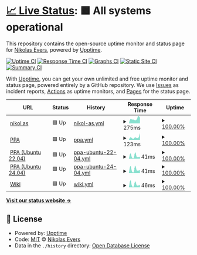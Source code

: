 # [📈 Live Status](https://vintagesucks.github.io/uptime): <!--live status--> **🟩 All systems operational**

This repository contains the open-source uptime monitor and status page for [Nikolas Evers](https://nikol.as), powered by [Upptime](https://github.com/upptime/upptime).

[![Uptime CI](https://github.com/koj-co/upptime/workflows/Uptime%20CI/badge.svg)](https://github.com/koj-co/upptime/actions?query=workflow%3A%22Uptime+CI%22)
[![Response Time CI](https://github.com/koj-co/upptime/workflows/Response%20Time%20CI/badge.svg)](https://github.com/koj-co/upptime/actions?query=workflow%3A%22Response+Time+CI%22)
[![Graphs CI](https://github.com/koj-co/upptime/workflows/Graphs%20CI/badge.svg)](https://github.com/koj-co/upptime/actions?query=workflow%3A%22Graphs+CI%22)
[![Static Site CI](https://github.com/koj-co/upptime/workflows/Static%20Site%20CI/badge.svg)](https://github.com/koj-co/upptime/actions?query=workflow%3A%22Static+Site+CI%22)
[![Summary CI](https://github.com/koj-co/upptime/workflows/Summary%20CI/badge.svg)](https://github.com/koj-co/upptime/actions?query=workflow%3A%22Summary+CI%22)

With [Upptime](https://upptime.js.org), you can get your own unlimited and free uptime monitor and status page, powered entirely by a GitHub repository. We use [Issues](https://github.com/vintagesucks/uptime/issues) as incident reports, [Actions](https://github.com/vintagesucks/uptime/actions) as uptime monitors, and [Pages](https://vintagesucks.github.io/uptime) for the status page.

<!--start: status pages-->
<!-- This summary is generated by Upptime (https://github.com/upptime/upptime) -->
<!-- Do not edit this manually, your changes will be overwritten -->
<!-- prettier-ignore -->
| URL | Status | History | Response Time | Uptime |
| --- | ------ | ------- | ------------- | ------ |
| <img alt="" src="https://icons.duckduckgo.com/ip3/nikol.as.ico" height="13"> [nikol.as](https://nikol.as/) | 🟩 Up | [nikol-as.yml](https://github.com/vintagesucks/uptime/commits/HEAD/history/nikol-as.yml) | <details><summary><img alt="Response time graph" src="./graphs/nikol-as/response-time-week.png" height="20"> 275ms</summary><br><a href="https://vintagesucks.github.io/uptime/history/nikol-as"><img alt="Response time 250" src="https://img.shields.io/endpoint?url=https%3A%2F%2Fraw.githubusercontent.com%2Fvintagesucks%2Fuptime%2FHEAD%2Fapi%2Fnikol-as%2Fresponse-time.json"></a><br><a href="https://vintagesucks.github.io/uptime/history/nikol-as"><img alt="24-hour response time 344" src="https://img.shields.io/endpoint?url=https%3A%2F%2Fraw.githubusercontent.com%2Fvintagesucks%2Fuptime%2FHEAD%2Fapi%2Fnikol-as%2Fresponse-time-day.json"></a><br><a href="https://vintagesucks.github.io/uptime/history/nikol-as"><img alt="7-day response time 275" src="https://img.shields.io/endpoint?url=https%3A%2F%2Fraw.githubusercontent.com%2Fvintagesucks%2Fuptime%2FHEAD%2Fapi%2Fnikol-as%2Fresponse-time-week.json"></a><br><a href="https://vintagesucks.github.io/uptime/history/nikol-as"><img alt="30-day response time 228" src="https://img.shields.io/endpoint?url=https%3A%2F%2Fraw.githubusercontent.com%2Fvintagesucks%2Fuptime%2FHEAD%2Fapi%2Fnikol-as%2Fresponse-time-month.json"></a><br><a href="https://vintagesucks.github.io/uptime/history/nikol-as"><img alt="1-year response time 217" src="https://img.shields.io/endpoint?url=https%3A%2F%2Fraw.githubusercontent.com%2Fvintagesucks%2Fuptime%2FHEAD%2Fapi%2Fnikol-as%2Fresponse-time-year.json"></a></details> | <details><summary><a href="https://vintagesucks.github.io/uptime/history/nikol-as">100.00%</a></summary><a href="https://vintagesucks.github.io/uptime/history/nikol-as"><img alt="All-time uptime 99.98%" src="https://img.shields.io/endpoint?url=https%3A%2F%2Fraw.githubusercontent.com%2Fvintagesucks%2Fuptime%2FHEAD%2Fapi%2Fnikol-as%2Fuptime.json"></a><br><a href="https://vintagesucks.github.io/uptime/history/nikol-as"><img alt="24-hour uptime 100.00%" src="https://img.shields.io/endpoint?url=https%3A%2F%2Fraw.githubusercontent.com%2Fvintagesucks%2Fuptime%2FHEAD%2Fapi%2Fnikol-as%2Fuptime-day.json"></a><br><a href="https://vintagesucks.github.io/uptime/history/nikol-as"><img alt="7-day uptime 100.00%" src="https://img.shields.io/endpoint?url=https%3A%2F%2Fraw.githubusercontent.com%2Fvintagesucks%2Fuptime%2FHEAD%2Fapi%2Fnikol-as%2Fuptime-week.json"></a><br><a href="https://vintagesucks.github.io/uptime/history/nikol-as"><img alt="30-day uptime 100.00%" src="https://img.shields.io/endpoint?url=https%3A%2F%2Fraw.githubusercontent.com%2Fvintagesucks%2Fuptime%2FHEAD%2Fapi%2Fnikol-as%2Fuptime-month.json"></a><br><a href="https://vintagesucks.github.io/uptime/history/nikol-as"><img alt="1-year uptime 100.00%" src="https://img.shields.io/endpoint?url=https%3A%2F%2Fraw.githubusercontent.com%2Fvintagesucks%2Fuptime%2FHEAD%2Fapi%2Fnikol-as%2Fuptime-year.json"></a></details>
| <img alt="" src="https://icons.duckduckgo.com/ip3/vintagesucks.github.io.ico" height="13"> [PPA](https://vintagesucks.github.io/ppa/) | 🟩 Up | [ppa.yml](https://github.com/vintagesucks/uptime/commits/HEAD/history/ppa.yml) | <details><summary><img alt="Response time graph" src="./graphs/ppa/response-time-week.png" height="20"> 123ms</summary><br><a href="https://vintagesucks.github.io/uptime/history/ppa"><img alt="Response time 85" src="https://img.shields.io/endpoint?url=https%3A%2F%2Fraw.githubusercontent.com%2Fvintagesucks%2Fuptime%2FHEAD%2Fapi%2Fppa%2Fresponse-time.json"></a><br><a href="https://vintagesucks.github.io/uptime/history/ppa"><img alt="24-hour response time 312" src="https://img.shields.io/endpoint?url=https%3A%2F%2Fraw.githubusercontent.com%2Fvintagesucks%2Fuptime%2FHEAD%2Fapi%2Fppa%2Fresponse-time-day.json"></a><br><a href="https://vintagesucks.github.io/uptime/history/ppa"><img alt="7-day response time 123" src="https://img.shields.io/endpoint?url=https%3A%2F%2Fraw.githubusercontent.com%2Fvintagesucks%2Fuptime%2FHEAD%2Fapi%2Fppa%2Fresponse-time-week.json"></a><br><a href="https://vintagesucks.github.io/uptime/history/ppa"><img alt="30-day response time 114" src="https://img.shields.io/endpoint?url=https%3A%2F%2Fraw.githubusercontent.com%2Fvintagesucks%2Fuptime%2FHEAD%2Fapi%2Fppa%2Fresponse-time-month.json"></a><br><a href="https://vintagesucks.github.io/uptime/history/ppa"><img alt="1-year response time 85" src="https://img.shields.io/endpoint?url=https%3A%2F%2Fraw.githubusercontent.com%2Fvintagesucks%2Fuptime%2FHEAD%2Fapi%2Fppa%2Fresponse-time-year.json"></a></details> | <details><summary><a href="https://vintagesucks.github.io/uptime/history/ppa">100.00%</a></summary><a href="https://vintagesucks.github.io/uptime/history/ppa"><img alt="All-time uptime 100.00%" src="https://img.shields.io/endpoint?url=https%3A%2F%2Fraw.githubusercontent.com%2Fvintagesucks%2Fuptime%2FHEAD%2Fapi%2Fppa%2Fuptime.json"></a><br><a href="https://vintagesucks.github.io/uptime/history/ppa"><img alt="24-hour uptime 100.00%" src="https://img.shields.io/endpoint?url=https%3A%2F%2Fraw.githubusercontent.com%2Fvintagesucks%2Fuptime%2FHEAD%2Fapi%2Fppa%2Fuptime-day.json"></a><br><a href="https://vintagesucks.github.io/uptime/history/ppa"><img alt="7-day uptime 100.00%" src="https://img.shields.io/endpoint?url=https%3A%2F%2Fraw.githubusercontent.com%2Fvintagesucks%2Fuptime%2FHEAD%2Fapi%2Fppa%2Fuptime-week.json"></a><br><a href="https://vintagesucks.github.io/uptime/history/ppa"><img alt="30-day uptime 100.00%" src="https://img.shields.io/endpoint?url=https%3A%2F%2Fraw.githubusercontent.com%2Fvintagesucks%2Fuptime%2FHEAD%2Fapi%2Fppa%2Fuptime-month.json"></a><br><a href="https://vintagesucks.github.io/uptime/history/ppa"><img alt="1-year uptime 100.00%" src="https://img.shields.io/endpoint?url=https%3A%2F%2Fraw.githubusercontent.com%2Fvintagesucks%2Fuptime%2FHEAD%2Fapi%2Fppa%2Fuptime-year.json"></a></details>
| <img alt="" src="https://icons.duckduckgo.com/ip3/vintagesucks.github.io.ico" height="13"> [PPA (Ubuntu 22.04)](https://vintagesucks.github.io/ppa/ubuntu/jammy/Packages) | 🟩 Up | [ppa-ubuntu-22-04.yml](https://github.com/vintagesucks/uptime/commits/HEAD/history/ppa-ubuntu-22-04.yml) | <details><summary><img alt="Response time graph" src="./graphs/ppa-ubuntu-22-04/response-time-week.png" height="20"> 41ms</summary><br><a href="https://vintagesucks.github.io/uptime/history/ppa-ubuntu-22-04"><img alt="Response time 69" src="https://img.shields.io/endpoint?url=https%3A%2F%2Fraw.githubusercontent.com%2Fvintagesucks%2Fuptime%2FHEAD%2Fapi%2Fppa-ubuntu-22-04%2Fresponse-time.json"></a><br><a href="https://vintagesucks.github.io/uptime/history/ppa-ubuntu-22-04"><img alt="24-hour response time 29" src="https://img.shields.io/endpoint?url=https%3A%2F%2Fraw.githubusercontent.com%2Fvintagesucks%2Fuptime%2FHEAD%2Fapi%2Fppa-ubuntu-22-04%2Fresponse-time-day.json"></a><br><a href="https://vintagesucks.github.io/uptime/history/ppa-ubuntu-22-04"><img alt="7-day response time 41" src="https://img.shields.io/endpoint?url=https%3A%2F%2Fraw.githubusercontent.com%2Fvintagesucks%2Fuptime%2FHEAD%2Fapi%2Fppa-ubuntu-22-04%2Fresponse-time-week.json"></a><br><a href="https://vintagesucks.github.io/uptime/history/ppa-ubuntu-22-04"><img alt="30-day response time 64" src="https://img.shields.io/endpoint?url=https%3A%2F%2Fraw.githubusercontent.com%2Fvintagesucks%2Fuptime%2FHEAD%2Fapi%2Fppa-ubuntu-22-04%2Fresponse-time-month.json"></a><br><a href="https://vintagesucks.github.io/uptime/history/ppa-ubuntu-22-04"><img alt="1-year response time 53" src="https://img.shields.io/endpoint?url=https%3A%2F%2Fraw.githubusercontent.com%2Fvintagesucks%2Fuptime%2FHEAD%2Fapi%2Fppa-ubuntu-22-04%2Fresponse-time-year.json"></a></details> | <details><summary><a href="https://vintagesucks.github.io/uptime/history/ppa-ubuntu-22-04">100.00%</a></summary><a href="https://vintagesucks.github.io/uptime/history/ppa-ubuntu-22-04"><img alt="All-time uptime 100.00%" src="https://img.shields.io/endpoint?url=https%3A%2F%2Fraw.githubusercontent.com%2Fvintagesucks%2Fuptime%2FHEAD%2Fapi%2Fppa-ubuntu-22-04%2Fuptime.json"></a><br><a href="https://vintagesucks.github.io/uptime/history/ppa-ubuntu-22-04"><img alt="24-hour uptime 100.00%" src="https://img.shields.io/endpoint?url=https%3A%2F%2Fraw.githubusercontent.com%2Fvintagesucks%2Fuptime%2FHEAD%2Fapi%2Fppa-ubuntu-22-04%2Fuptime-day.json"></a><br><a href="https://vintagesucks.github.io/uptime/history/ppa-ubuntu-22-04"><img alt="7-day uptime 100.00%" src="https://img.shields.io/endpoint?url=https%3A%2F%2Fraw.githubusercontent.com%2Fvintagesucks%2Fuptime%2FHEAD%2Fapi%2Fppa-ubuntu-22-04%2Fuptime-week.json"></a><br><a href="https://vintagesucks.github.io/uptime/history/ppa-ubuntu-22-04"><img alt="30-day uptime 100.00%" src="https://img.shields.io/endpoint?url=https%3A%2F%2Fraw.githubusercontent.com%2Fvintagesucks%2Fuptime%2FHEAD%2Fapi%2Fppa-ubuntu-22-04%2Fuptime-month.json"></a><br><a href="https://vintagesucks.github.io/uptime/history/ppa-ubuntu-22-04"><img alt="1-year uptime 100.00%" src="https://img.shields.io/endpoint?url=https%3A%2F%2Fraw.githubusercontent.com%2Fvintagesucks%2Fuptime%2FHEAD%2Fapi%2Fppa-ubuntu-22-04%2Fuptime-year.json"></a></details>
| <img alt="" src="https://icons.duckduckgo.com/ip3/vintagesucks.github.io.ico" height="13"> [PPA (Ubuntu 24.04)](https://vintagesucks.github.io/ppa/ubuntu/noble/Packages) | 🟩 Up | [ppa-ubuntu-24-04.yml](https://github.com/vintagesucks/uptime/commits/HEAD/history/ppa-ubuntu-24-04.yml) | <details><summary><img alt="Response time graph" src="./graphs/ppa-ubuntu-24-04/response-time-week.png" height="20"> 41ms</summary><br><a href="https://vintagesucks.github.io/uptime/history/ppa-ubuntu-24-04"><img alt="Response time 53" src="https://img.shields.io/endpoint?url=https%3A%2F%2Fraw.githubusercontent.com%2Fvintagesucks%2Fuptime%2FHEAD%2Fapi%2Fppa-ubuntu-24-04%2Fresponse-time.json"></a><br><a href="https://vintagesucks.github.io/uptime/history/ppa-ubuntu-24-04"><img alt="24-hour response time 36" src="https://img.shields.io/endpoint?url=https%3A%2F%2Fraw.githubusercontent.com%2Fvintagesucks%2Fuptime%2FHEAD%2Fapi%2Fppa-ubuntu-24-04%2Fresponse-time-day.json"></a><br><a href="https://vintagesucks.github.io/uptime/history/ppa-ubuntu-24-04"><img alt="7-day response time 41" src="https://img.shields.io/endpoint?url=https%3A%2F%2Fraw.githubusercontent.com%2Fvintagesucks%2Fuptime%2FHEAD%2Fapi%2Fppa-ubuntu-24-04%2Fresponse-time-week.json"></a><br><a href="https://vintagesucks.github.io/uptime/history/ppa-ubuntu-24-04"><img alt="30-day response time 65" src="https://img.shields.io/endpoint?url=https%3A%2F%2Fraw.githubusercontent.com%2Fvintagesucks%2Fuptime%2FHEAD%2Fapi%2Fppa-ubuntu-24-04%2Fresponse-time-month.json"></a><br><a href="https://vintagesucks.github.io/uptime/history/ppa-ubuntu-24-04"><img alt="1-year response time 53" src="https://img.shields.io/endpoint?url=https%3A%2F%2Fraw.githubusercontent.com%2Fvintagesucks%2Fuptime%2FHEAD%2Fapi%2Fppa-ubuntu-24-04%2Fresponse-time-year.json"></a></details> | <details><summary><a href="https://vintagesucks.github.io/uptime/history/ppa-ubuntu-24-04">100.00%</a></summary><a href="https://vintagesucks.github.io/uptime/history/ppa-ubuntu-24-04"><img alt="All-time uptime 100.00%" src="https://img.shields.io/endpoint?url=https%3A%2F%2Fraw.githubusercontent.com%2Fvintagesucks%2Fuptime%2FHEAD%2Fapi%2Fppa-ubuntu-24-04%2Fuptime.json"></a><br><a href="https://vintagesucks.github.io/uptime/history/ppa-ubuntu-24-04"><img alt="24-hour uptime 100.00%" src="https://img.shields.io/endpoint?url=https%3A%2F%2Fraw.githubusercontent.com%2Fvintagesucks%2Fuptime%2FHEAD%2Fapi%2Fppa-ubuntu-24-04%2Fuptime-day.json"></a><br><a href="https://vintagesucks.github.io/uptime/history/ppa-ubuntu-24-04"><img alt="7-day uptime 100.00%" src="https://img.shields.io/endpoint?url=https%3A%2F%2Fraw.githubusercontent.com%2Fvintagesucks%2Fuptime%2FHEAD%2Fapi%2Fppa-ubuntu-24-04%2Fuptime-week.json"></a><br><a href="https://vintagesucks.github.io/uptime/history/ppa-ubuntu-24-04"><img alt="30-day uptime 100.00%" src="https://img.shields.io/endpoint?url=https%3A%2F%2Fraw.githubusercontent.com%2Fvintagesucks%2Fuptime%2FHEAD%2Fapi%2Fppa-ubuntu-24-04%2Fuptime-month.json"></a><br><a href="https://vintagesucks.github.io/uptime/history/ppa-ubuntu-24-04"><img alt="1-year uptime 100.00%" src="https://img.shields.io/endpoint?url=https%3A%2F%2Fraw.githubusercontent.com%2Fvintagesucks%2Fuptime%2FHEAD%2Fapi%2Fppa-ubuntu-24-04%2Fuptime-year.json"></a></details>
| <img alt="" src="https://icons.duckduckgo.com/ip3/vintagesucks.github.io.ico" height="13"> [Wiki](https://vintagesucks.github.io/wiki/) | 🟩 Up | [wiki.yml](https://github.com/vintagesucks/uptime/commits/HEAD/history/wiki.yml) | <details><summary><img alt="Response time graph" src="./graphs/wiki/response-time-week.png" height="20"> 46ms</summary><br><a href="https://vintagesucks.github.io/uptime/history/wiki"><img alt="Response time 50" src="https://img.shields.io/endpoint?url=https%3A%2F%2Fraw.githubusercontent.com%2Fvintagesucks%2Fuptime%2FHEAD%2Fapi%2Fwiki%2Fresponse-time.json"></a><br><a href="https://vintagesucks.github.io/uptime/history/wiki"><img alt="24-hour response time 36" src="https://img.shields.io/endpoint?url=https%3A%2F%2Fraw.githubusercontent.com%2Fvintagesucks%2Fuptime%2FHEAD%2Fapi%2Fwiki%2Fresponse-time-day.json"></a><br><a href="https://vintagesucks.github.io/uptime/history/wiki"><img alt="7-day response time 46" src="https://img.shields.io/endpoint?url=https%3A%2F%2Fraw.githubusercontent.com%2Fvintagesucks%2Fuptime%2FHEAD%2Fapi%2Fwiki%2Fresponse-time-week.json"></a><br><a href="https://vintagesucks.github.io/uptime/history/wiki"><img alt="30-day response time 74" src="https://img.shields.io/endpoint?url=https%3A%2F%2Fraw.githubusercontent.com%2Fvintagesucks%2Fuptime%2FHEAD%2Fapi%2Fwiki%2Fresponse-time-month.json"></a><br><a href="https://vintagesucks.github.io/uptime/history/wiki"><img alt="1-year response time 50" src="https://img.shields.io/endpoint?url=https%3A%2F%2Fraw.githubusercontent.com%2Fvintagesucks%2Fuptime%2FHEAD%2Fapi%2Fwiki%2Fresponse-time-year.json"></a></details> | <details><summary><a href="https://vintagesucks.github.io/uptime/history/wiki">100.00%</a></summary><a href="https://vintagesucks.github.io/uptime/history/wiki"><img alt="All-time uptime 100.00%" src="https://img.shields.io/endpoint?url=https%3A%2F%2Fraw.githubusercontent.com%2Fvintagesucks%2Fuptime%2FHEAD%2Fapi%2Fwiki%2Fuptime.json"></a><br><a href="https://vintagesucks.github.io/uptime/history/wiki"><img alt="24-hour uptime 100.00%" src="https://img.shields.io/endpoint?url=https%3A%2F%2Fraw.githubusercontent.com%2Fvintagesucks%2Fuptime%2FHEAD%2Fapi%2Fwiki%2Fuptime-day.json"></a><br><a href="https://vintagesucks.github.io/uptime/history/wiki"><img alt="7-day uptime 100.00%" src="https://img.shields.io/endpoint?url=https%3A%2F%2Fraw.githubusercontent.com%2Fvintagesucks%2Fuptime%2FHEAD%2Fapi%2Fwiki%2Fuptime-week.json"></a><br><a href="https://vintagesucks.github.io/uptime/history/wiki"><img alt="30-day uptime 100.00%" src="https://img.shields.io/endpoint?url=https%3A%2F%2Fraw.githubusercontent.com%2Fvintagesucks%2Fuptime%2FHEAD%2Fapi%2Fwiki%2Fuptime-month.json"></a><br><a href="https://vintagesucks.github.io/uptime/history/wiki"><img alt="1-year uptime 100.00%" src="https://img.shields.io/endpoint?url=https%3A%2F%2Fraw.githubusercontent.com%2Fvintagesucks%2Fuptime%2FHEAD%2Fapi%2Fwiki%2Fuptime-year.json"></a></details>

<!--end: status pages-->

[**Visit our status website →**](https://vintagesucks.github.io/uptime)

## 📄 License

- Powered by: [Upptime](https://github.com/upptime/upptime)
- Code: [MIT](./LICENSE) © [Nikolas Evers](https://nikol.as)
- Data in the `./history` directory: [Open Database License](https://opendatacommons.org/licenses/odbl/1-0/)
